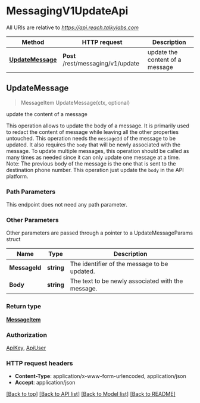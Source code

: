 # MessagingV1UpdateApi

All URIs are relative to *https://api.reach.talkylabs.com*

Method | HTTP request | Description
------------- | ------------- | -------------
[**UpdateMessage**](MessagingV1UpdateApi.md#UpdateMessage) | **Post** /rest/messaging/v1/update | update the content of a message



## UpdateMessage

> MessageItem UpdateMessage(ctx, optional)

update the content of a message

This operation allows to update the body of a message. It is primarily used to redact the content of message while leaving all the other properties untouched.  This operation needs the `messageId` of the message to be updated. It also requires the `body` that will be newly associated with the message. To update multiple messages, this operation should be called as many times as needed since it can only update one message at a time.  Note: The previous body of the message is the one that is sent to the destination phone number. This operation just update the `body` in the API platform. 

### Path Parameters

This endpoint does not need any path parameter.

### Other Parameters

Other parameters are passed through a pointer to a UpdateMessageParams struct


Name | Type | Description
------------- | ------------- | -------------
**MessageId** | **string** | The identifier of the message to be updated.
**Body** | **string** | The text to be newly associated with the message.

### Return type

[**MessageItem**](MessageItem.md)

### Authorization

[ApiKey](../README.md#ApiKey), [ApiUser](../README.md#ApiUser)

### HTTP request headers

- **Content-Type**: application/x-www-form-urlencoded, application/json
- **Accept**: application/json

[[Back to top]](#) [[Back to API list]](../README.md#documentation-for-api-endpoints)
[[Back to Model list]](../README.md#documentation-for-models)
[[Back to README]](../README.md)

